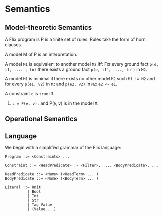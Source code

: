 # Semantics #

## Model-theoretic Semantics ##

A Flix program is P is a finite set of rules. Rules take the form of horn clauses.


A model M of P is an interpretation. 

A model `M1` is equivalent to another model `M2` iff: 
For every ground fact `p(e, t1, .... , tn)` there exists a ground fact `p(e, t1', ...., tn')` in `M2`. 

A model `M1` is minimal if there exists no other model `M2` such `M1 != M2` 
and for every `p(e1, v2)` in `M2` and `p(e2, v2)` in `M2`: `e2 <= e1`.  

A constraint `c` is `true` iff:

1. `c = P(e, v).` and P(e, v) is in the model `M`. 

## Operational Semantics ##

## Language ##

We begin with a simplified grammar of the Flix language:

```
Program ::= <Constraints> ...
```

```
Constraint ::= <HeadPredicate> :- <Filter>, ..., <BodyPredicate>, ...
```

```
HeadPredicate ::= <Name> (<HeadTerm> ... )
BodyPredicate ::= <Name> (<BodyTerm> ... )
```


```
Literal ::= Unit
          | Bool
          | Int
          | Str
          | Tag Value
          | (Value ...)
```
